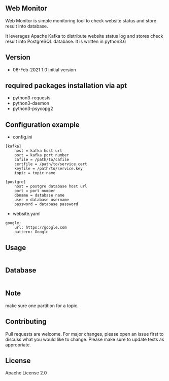 ## Web Monitor
Web Monitor is simple monitoring tool to check website status and store result
into database.

It leverages Apache Kafka to distribute website status log and
stores check result into PostgreSQL database. It is written in python3.6

## Version
- 06-Feb-2021 1.0 initial version

## required packages installation via apt
- python3-requests
- python3-daemon
- python3-psycopg2

## Configuration example
- config.ini
```
[kafka]
    host = kafka host url
    port = kafka port number
    cafile = /path/to/cafile
    certfile = /path/to/service.cert
    keyfile = /path/to/service.key
    topic = topic name

[postgre]
    host = postgre database host url
    port = port number
    dbname = database name
    user = database username
    password = database password

```
- website.yaml
```
google:
    url: https://google.com
    pattern: Google
```

## Usage
```

```

## Database
```

```

## Note
make sure one partition for a topic.

## Contributing
Pull requests are welcome. For major changes, please open an issue first to
discuss what you would like to change.
Please make sure to update tests as appropriate.

## License
Apache License 2.0
